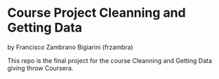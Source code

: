 # Course Project Cleanning and Getting Data
by Francisco Zambrano Bigiarini (frzambra)

This repo is the final project for the course Cleanning and Getting Data giving throw Coursera.




